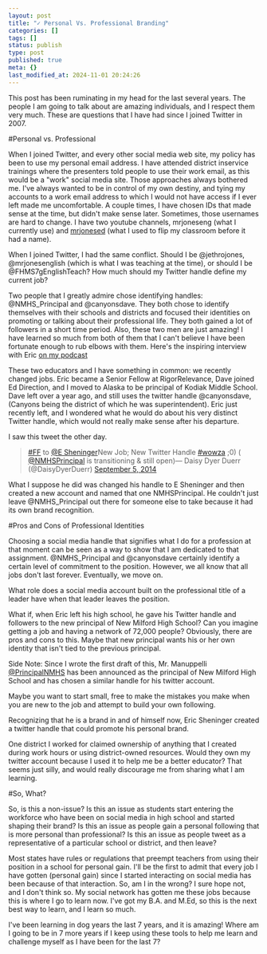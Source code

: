 ```yaml
---
layout: post
title: "✓ Personal Vs. Professional Branding"
categories: []
tags: []
status: publish
type: post
published: true
meta: {}
last_modified_at: 2024-11-01 20:24:26
---
```


This post has been ruminating in my head for the last several years. The people I am going to talk about are amazing individuals, and I respect them very much. These are questions that I have had since I joined Twitter in 2007.


#Personal vs. Professional



When I joined Twitter, and every other social media web site, my policy has been to use my personal email address. I have attended district inservice trainings where the presenters told people to use their work email, as this would be a "work" social media site. Those approaches always bothered me. I've always wanted to be in control of my own destiny, and tying my accounts to a work email address to which I would not have access if I ever left made me uncomfortable. A couple times, I have chosen IDs that made sense at the time, but didn't make sense later. Sometimes, those usernames are hard to change. I have two youtube channels, mrjoneseng (what I currently use) and 
[mrjonesed](https://www.youtube.com/user/MrJonesed) (what I used to flip my classroom before it had a name).


When I joined Twitter, I had the same conflict. Should I be @jethrojones, @mrjonesenglish (which is what I was teaching at the time), or should I be @FHMS7gEnglishTeach? How much should my Twitter handle define my current job?


Two people that I greatly admire chose identifying handles: @NMHS_Principal and @canyonsdave. They both chose to identify themselves with their schools and districts and focused their identities on promoting or talking about their professional life. They both gained a lot of followers in a short time period. Also, these two men are just amazing! I have learned so much from both of them that I can't believe I have been fortunate enough to rub elbows with them. Here's the inspiring interview with Eric 
[on my podcast](http://www.jethrojones.com/eric-sheninger/)


These two educators and I have something in common: we recently changed jobs. Eric became a Senior Fellow at RigorRelevance, Dave joined Ed Direction, and I moved to Alaska to be principal of Kodiak Middle School. Dave left over a year ago, and still uses the twitter handle @canyonsdave, (Canyons being the district of which he was superintendent). Eric just recently left, and I wondered what he would do about his very distinct Twitter handle, which would not really make sense after his departure.


I saw this tweet the other day.

>[#FF](https://twitter.com/hashtag/FF?src=hash) to 
[@E
Sheninger](https://twitter.com/E_Sheninger)New Job; New Twitter Handle 
[#wowza](https://twitter.com/hashtag/wowza?src=hash) ;0) (
[@NMHS](https://twitter.com/NMHS_Principal)[Principal](https://twitter.com/NMHS_Principal) is transitioning & still open)— Daisy Dyer Duerr (@DaisyDyerDuerr) 
[September 5, 2014](https://twitter.com/DaisyDyerDuerr/status/507863907504226304)
 



What I suppose he did was changed his handle to E
Sheninger and then created a new account and named that one NMHSPrincipal. He couldn't just leave @NMHS_Principal out there for someone else to take because it had its own brand recognition.


#Pros and Cons of Professional Identities



Choosing a social media handle that signifies what I do for a profession at that moment can be seen as a way to show that I am dedicated to that assignment. @NMHS_Principal and @canyonsdave certainly identify a certain level of commitment to the position. However, we all know that all jobs don't last forever. Eventually, we move on.


What role does a social media account built on the professional title of a leader have when that leader leaves the position.


What if, when Eric left his high school, he gave his Twitter handle and followers to the new principal of New Milford High School? Can you imagine getting a job and having a network of 72,000 people? Obviously, there are pros and cons to this. Maybe that new principal wants his or her own identity that isn't tied to the previous principal.


Side Note: Since I wrote the first draft of this, Mr. Manuppelli 
[@PrincipalNMHS](https://twitter.com/principalnmhs) has been announced as the principal of New Milford High School and has chosen a similar handle for his twitter account.


Maybe you want to start small, free to make the mistakes you make when you are new to the job and attempt to build your own following.


Recognizing that he is a brand in and of himself now, Eric Sheninger created a twitter handle that could promote his personal brand.


One district I worked for claimed ownership of anything that I created during work hours or using district-owned resources. Would they own my twitter account because I used it to help me be a better educator? That seems just silly, and would really discourage me from sharing what I am learning.


#So, What?



So, is this a non-issue? Is this an issue as students start entering the workforce who have been on social media in high school and started shaping their brand? Is this an issue as people gain a personal following that is more personal than professional? Is this an issue as people tweet as a representative of a particular school or district, and then leave?


Most states have rules or regulations that preempt teachers from using their position in a school for personal gain. I'll be the first to admit that every job I have gotten (personal gain) since I started interacting on social media has been because of that interaction. So, am I in the wrong? I sure hope not, and I don't think so. My social network has gotten me these jobs because this is where I go to learn now. I've got my B.A. and M.Ed, so this is the next best way to learn, and I learn so much.


I've been learning in dog years the last 7 years, and it is amazing! Where am I going to be in 7 more years if I keep using these tools to help me learn and challenge myself as I have been for the last 7?
